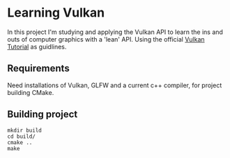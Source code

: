 # Learning Vulkan

In this project I'm studying and applying the Vulkan API to learn the ins and outs of computer graphics with a 'lean' API. Using the official [Vulkan Tutorial](https://vulkan-tutorial.com/Introduction) as guidlines.

## Requirements
Need installations of Vulkan, GLFW and a current c++ compiler, for project building CMake.

## Building project

```
mkdir build
cd build/
cmake ..
make
```